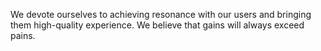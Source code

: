 We devote ourselves to achieving resonance with our users and bringing them high-quality experience. We believe that gains will always exceed pains.
